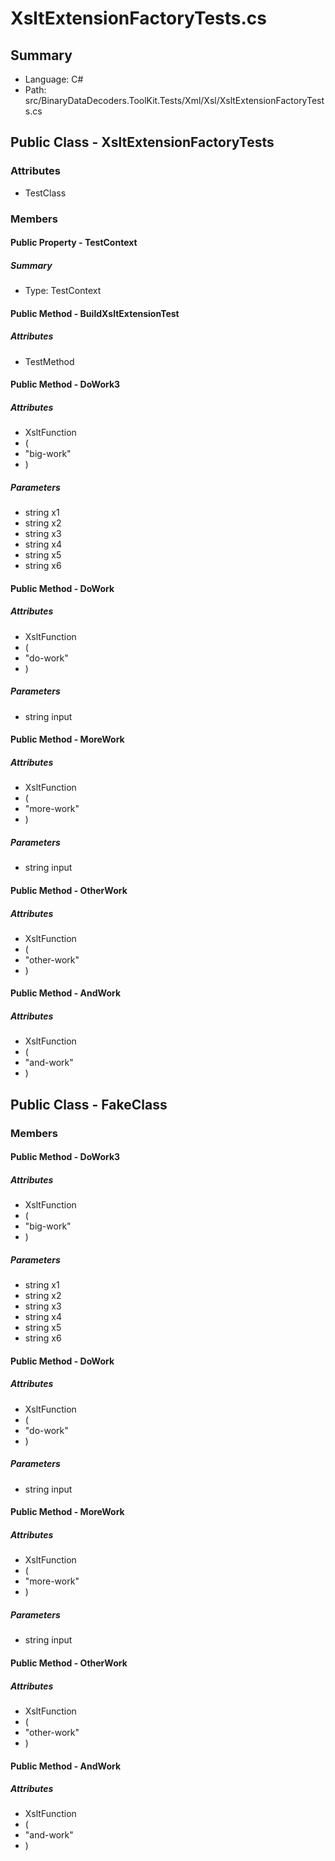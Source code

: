 ﻿# XsltExtensionFactoryTests.cs

## Summary

* Language: C#
* Path: src/BinaryDataDecoders.ToolKit.Tests/Xml/Xsl/XsltExtensionFactoryTests.cs

## Public Class - XsltExtensionFactoryTests

### Attributes

 - TestClass

### Members

#### Public Property - TestContext

##### Summary

 * Type: TestContext 

#### Public Method - BuildXsltExtensionTest

##### Attributes

 - TestMethod


#### Public Method - DoWork3

##### Attributes

 - XsltFunction
 - (
 - "big-work"
 - )

#####  Parameters

 - string x1 
 - string x2 
 - string x3 
 - string x4 
 - string x5 
 - string x6 

#### Public Method - DoWork

##### Attributes

 - XsltFunction
 - (
 - "do-work"
 - )

#####  Parameters

 - string input 

#### Public Method - MoreWork

##### Attributes

 - XsltFunction
 - (
 - "more-work"
 - )

#####  Parameters

 - string input 

#### Public Method - OtherWork

##### Attributes

 - XsltFunction
 - (
 - "other-work"
 - )


#### Public Method - AndWork

##### Attributes

 - XsltFunction
 - (
 - "and-work"
 - )


## Public Class - FakeClass

### Members

#### Public Method - DoWork3

##### Attributes

 - XsltFunction
 - (
 - "big-work"
 - )

#####  Parameters

 - string x1 
 - string x2 
 - string x3 
 - string x4 
 - string x5 
 - string x6 

#### Public Method - DoWork

##### Attributes

 - XsltFunction
 - (
 - "do-work"
 - )

#####  Parameters

 - string input 

#### Public Method - MoreWork

##### Attributes

 - XsltFunction
 - (
 - "more-work"
 - )

#####  Parameters

 - string input 

#### Public Method - OtherWork

##### Attributes

 - XsltFunction
 - (
 - "other-work"
 - )


#### Public Method - AndWork

##### Attributes

 - XsltFunction
 - (
 - "and-work"
 - )


